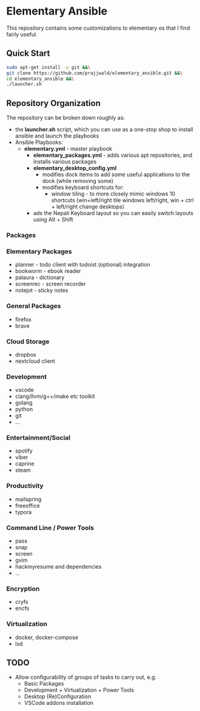 # Elementary Ansible

This repository contains some customizations to elementary os that I find fairly useful.

## Quick Start

```bash
sudo apt-get install -y git &&\
git clone https://github.com/prajjwald/elementary_ansible.git &&\
cd elementary_ansible &&\
./launcher.sh
```

## Repository Organization

The repository can be broken down roughly as:

- the **launcher.sh** script, which you can use as a one-stop shop to install ansible and launch the playbooks
- Ansible Playbooks:
  - **elementary.yml** - master playbook
    - **elementary_packages.yml** - adds various apt repositories, and installs various packages
    - **elementary_desktop_config.yml** 
      - modifies dock items to add some useful applications to the dock (while removing some)
      - modifies keyboard shortcuts for:
        - window tiling - to more closely mimic windows 10 shortcuts (win+left/right tile windows left/right, win + ctrl + left/right change desktops)
    - ads the Nepali Keyboard layout so you can easily switch layouts using Alt + Shift

### Packages

### Elementary Packages

- planner - todo client with todoist (optional) integration
- bookworm - ebook reader
- palaura - dictionary
- screenrec - screen recorder
- notejot - sticky notes

### General Packages

- firefox
- brave

### Cloud Storage

- dropbox
- nextcloud client

### Development

- vscode
- clang/llvm/g++/make etc toolkit
- golang
- python
- git
- ...

### Entertainment/Social

- spotify
- viber
- caprine
- steam

### Productivity

- mailspring
- freeoffice
- typora

### Command Line / Power Tools

- pass
- snap
- screen
- gvim
- hackmyresume and dependencies
- ...

### Encryption

- cryfs
- encfs

### Virtualization

- docker, docker-compose
- lxd

## TODO

- Allow configurability of groups of tasks to carry out, e.g.
  - Basic Packages
  - Development + Virtualization + Power Tools
  - Desktop (Re)Configuration
  - VSCode addons installation
